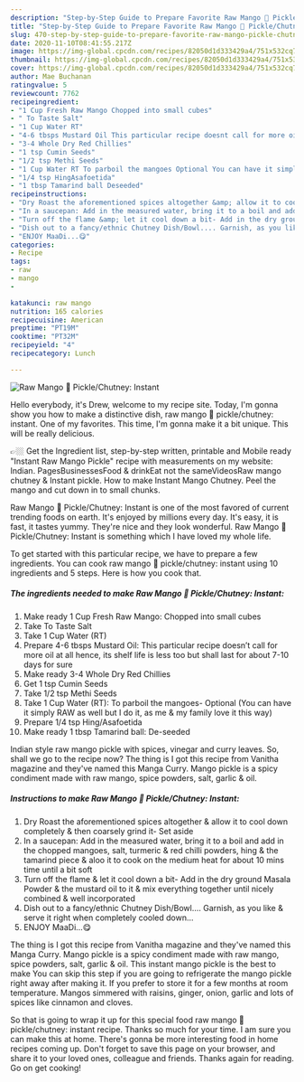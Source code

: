 ```yaml
---
description: "Step-by-Step Guide to Prepare Favorite Raw Mango 🥭 Pickle/Chutney: Instant"
title: "Step-by-Step Guide to Prepare Favorite Raw Mango 🥭 Pickle/Chutney: Instant"
slug: 470-step-by-step-guide-to-prepare-favorite-raw-mango-pickle-chutney-instant
date: 2020-11-10T08:41:55.217Z
image: https://img-global.cpcdn.com/recipes/82050d1d333429a4/751x532cq70/raw-mango-🥭-picklechutney-instant-recipe-main-photo.jpg
thumbnail: https://img-global.cpcdn.com/recipes/82050d1d333429a4/751x532cq70/raw-mango-🥭-picklechutney-instant-recipe-main-photo.jpg
cover: https://img-global.cpcdn.com/recipes/82050d1d333429a4/751x532cq70/raw-mango-🥭-picklechutney-instant-recipe-main-photo.jpg
author: Mae Buchanan
ratingvalue: 5
reviewcount: 7762
recipeingredient:
- "1 Cup Fresh Raw Mango Chopped into small cubes"
- " To Taste Salt"
- "1 Cup Water RT"
- "4-6 tbsps Mustard Oil This particular recipe doesnt call for more oil at all hence its shelf life is less too but shall last for about 710 days for sure"
- "3-4 Whole Dry Red Chillies"
- "1 tsp Cumin Seeds"
- "1/2 tsp Methi Seeds"
- "1 Cup Water RT To parboil the mangoes Optional You can have it simply RAW as well but I do it as me  my family love it this way"
- "1/4 tsp HingAsafoetida"
- "1 tbsp Tamarind ball Deseeded"
recipeinstructions:
- "Dry Roast the aforementioned spices altogether &amp; allow it to cool down completely &amp; then coarsely grind it- Set aside"
- "In a saucepan: Add in the measured water, bring it to a boil and add in the chopped mangoes, salt, turmeric &amp; red chilli powders, hing &amp; the tamarind piece &amp; aloo it to cook on the medium heat for about 10 mins time until a bit soft"
- "Turn off the flame &amp; let it cool down a bit- Add in the dry ground Masala Powder &amp; the mustard oil to it &amp; mix everything together until nicely combined &amp; well incorporated"
- "Dish out to a fancy/ethnic Chutney Dish/Bowl.... Garnish, as you like &amp; serve it right when completely cooled down..."
- "ENJOY MaaDi...😋"
categories:
- Recipe
tags:
- raw
- mango
- 

katakunci: raw mango  
nutrition: 165 calories
recipecuisine: American
preptime: "PT19M"
cooktime: "PT32M"
recipeyield: "4"
recipecategory: Lunch

---
```



![Raw Mango 🥭 Pickle/Chutney: Instant](https://img-global.cpcdn.com/recipes/82050d1d333429a4/751x532cq70/raw-mango-🥭-picklechutney-instant-recipe-main-photo.jpg)

Hello everybody, it's Drew, welcome to my recipe site. Today, I'm gonna show you how to make a distinctive dish, raw mango 🥭 pickle/chutney: instant. One of my favorites. This time, I'm gonna make it a bit unique. This will be really delicious.

👉🏼 Get the Ingredient list, step-by-step written, printable and Mobile ready &#34;Instant Raw Mango Pickle&#34; recipe with measurements on my website: Indian. PagesBusinessesFood &amp; drinkEat not the sameVideosRaw mango chutney &amp; Instant pickle. How to make Instant Mango Chutney. Peel the mango and cut down in to small chunks.

Raw Mango 🥭 Pickle/Chutney: Instant is one of the most favored of current trending foods on earth. It's enjoyed by millions every day. It's easy, it is fast, it tastes yummy. They're nice and they look wonderful. Raw Mango 🥭 Pickle/Chutney: Instant is something which I have loved my whole life.


To get started with this particular recipe, we have to prepare a few ingredients. You can cook raw mango 🥭 pickle/chutney: instant using 10 ingredients and 5 steps. Here is how you cook that.

<!--inarticleads1-->

##### The ingredients needed to make Raw Mango 🥭 Pickle/Chutney: Instant:

1. Make ready 1 Cup Fresh Raw Mango: Chopped into small cubes
1. Take  To Taste Salt
1. Take 1 Cup Water (RT)
1. Prepare 4-6 tbsps Mustard Oil: This particular recipe doesn’t call for more oil at all hence, its shelf life is less too but shall last for about 7-10 days for sure
1. Make ready 3-4 Whole Dry Red Chillies
1. Get 1 tsp Cumin Seeds
1. Take 1/2 tsp Methi Seeds
1. Take 1 Cup Water (RT): To parboil the mangoes- Optional (You can have it simply RAW as well but I do it, as me &amp; my family love it this way)
1. Prepare 1/4 tsp Hing/Asafoetida
1. Make ready 1 tbsp Tamarind ball: De-seeded


Indian style raw mango pickle with spices, vinegar and curry leaves. So, shall we go to the recipe now? The thing is I got this recipe from Vanitha magazine and they&#39;ve named this Manga Curry. Mango pickle is a spicy condiment made with raw mango, spice powders, salt, garlic &amp; oil. 

<!--inarticleads2-->

##### Instructions to make Raw Mango 🥭 Pickle/Chutney: Instant:

1. Dry Roast the aforementioned spices altogether &amp; allow it to cool down completely &amp; then coarsely grind it- Set aside
1. In a saucepan: Add in the measured water, bring it to a boil and add in the chopped mangoes, salt, turmeric &amp; red chilli powders, hing &amp; the tamarind piece &amp; aloo it to cook on the medium heat for about 10 mins time until a bit soft
1. Turn off the flame &amp; let it cool down a bit- Add in the dry ground Masala Powder &amp; the mustard oil to it &amp; mix everything together until nicely combined &amp; well incorporated
1. Dish out to a fancy/ethnic Chutney Dish/Bowl.... Garnish, as you like &amp; serve it right when completely cooled down...
1. ENJOY MaaDi...😋


The thing is I got this recipe from Vanitha magazine and they&#39;ve named this Manga Curry. Mango pickle is a spicy condiment made with raw mango, spice powders, salt, garlic &amp; oil. This instant mango pickle is the best to make You can skip this step if you are going to refrigerate the mango pickle right away after making it. If you prefer to store it for a few months at room temperature. Mangos simmered with raisins, ginger, onion, garlic and lots of spices like cinnamon and cloves. 

So that is going to wrap it up for this special food raw mango 🥭 pickle/chutney: instant recipe. Thanks so much for your time. I am sure you can make this at home. There's gonna be more interesting food in home recipes coming up. Don't forget to save this page on your browser, and share it to your loved ones, colleague and friends. Thanks again for reading. Go on get cooking!
